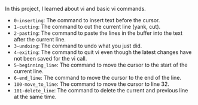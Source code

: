 In this project, I learned about vi and basic vi commands.

* `0-inserting`: The command to insert text before the cursor.
* `1-cutting`: The command to cut the current line (yank, cut).
* `2-pasting`: The command to paste the lines in the buffer into the text after the current line.
* `3-undoing`: The command to undo what you just did.
* `4-exiting`: The command to quit vi even though the latest changes have not been saved for the vi call.
* `5-beginning_line`: The command to move the cursor to the start of the current line.
* `6-end_line`: The command to move the cursor to the end of the line.
* `100-move_to_line`: The command to move the cursor to line 32.
* `101-delete_line`: The command to delete the current and previous line at the same time.
